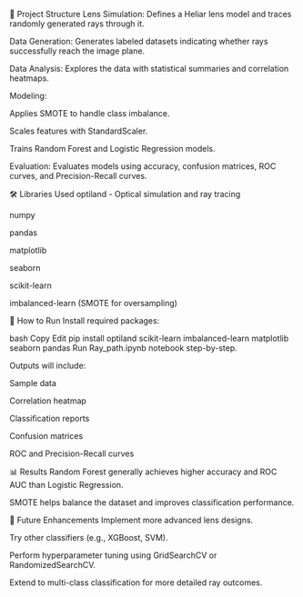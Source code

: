 📂 Project Structure
Lens Simulation: Defines a Heliar lens model and traces randomly generated rays through it.

Data Generation: Generates labeled datasets indicating whether rays successfully reach the image plane.

Data Analysis: Explores the data with statistical summaries and correlation heatmaps.

Modeling:

Applies SMOTE to handle class imbalance.

Scales features with StandardScaler.

Trains Random Forest and Logistic Regression models.

Evaluation: Evaluates models using accuracy, confusion matrices, ROC curves, and Precision-Recall curves.

🛠️ Libraries Used
optiland - Optical simulation and ray tracing

numpy

pandas

matplotlib

seaborn

scikit-learn

imbalanced-learn (SMOTE for oversampling)

🚀 How to Run
Install required packages:

bash
Copy
Edit
pip install optiland scikit-learn imbalanced-learn matplotlib seaborn pandas
Run Ray_path.ipynb notebook step-by-step.

Outputs will include:

Sample data

Correlation heatmap

Classification reports

Confusion matrices

ROC and Precision-Recall curves

📊 Results
Random Forest generally achieves higher accuracy and ROC AUC than Logistic Regression.

SMOTE helps balance the dataset and improves classification performance.

🔮 Future Enhancements
Implement more advanced lens designs.

Try other classifiers (e.g., XGBoost, SVM).

Perform hyperparameter tuning using GridSearchCV or RandomizedSearchCV.

Extend to multi-class classification for more detailed ray outcomes.
